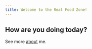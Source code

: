 ```yaml
---
title: Welcome to the Real Food Zone!
---
```

## How are you doing today?

See more [about](/about.html) me.
